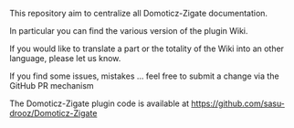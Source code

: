 This repository aim to centralize all Domoticz-Zigate documentation.

In particular you can find the various version of the plugin Wiki.

If you would like to translate a part or the totality of the Wiki into an other language, please let us know.

If you find some issues, mistakes ... feel free to submit a change via the GitHub PR mechanism

The Domoticz-Zigate plugin code is available at https://github.com/sasu-drooz/Domoticz-Zigate


